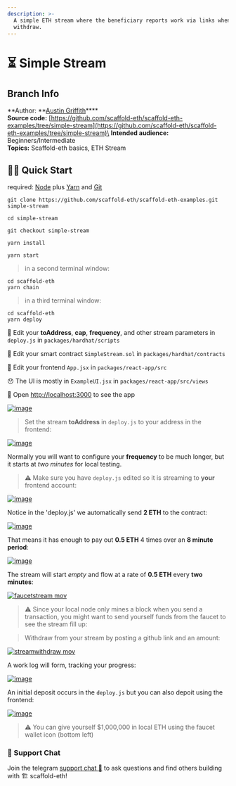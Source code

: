 ```yaml
---
description: >-
  A simple ETH stream where the beneficiary reports work via links when they
  withdraw.
---
```


# ⏳ Simple Stream

## Branch Info

**Author: **[Austin Griffith](https://github.com/austintgriffith)****\
**Source code:** [https://github.com/scaffold-eth/scaffold-eth-examples/tree/simple-stream](https://github.com/scaffold-eth/scaffold-eth-examples/tree/simple-stream)\
**Intended audience:** Beginners/Intermediate\
**Topics:** Scaffold-eth basics, ETH Stream

## 🏃‍♀️ Quick Start

required: [Node](https://nodejs.org/dist/latest-v12.x/) plus [Yarn](https://classic.yarnpkg.com/en/docs/install/) and [Git](https://git-scm.com/downloads)

```
git clone https://github.com/scaffold-eth/scaffold-eth-examples.git simple-stream

cd simple-stream

git checkout simple-stream
```

```
yarn install
```

```
yarn start
```

> in a second terminal window:

```
cd scaffold-eth
yarn chain
```

> in a third terminal window:

```
cd scaffold-eth
yarn deploy
```

💼 Edit your **toAddress**, **cap**, **frequency**, and other stream parameters in `deploy.js` in `packages/hardhat/scripts`

🔏 Edit your smart contract `SimpleStream.sol` in `packages/hardhat/contracts`

📝 Edit your frontend `App.jsx` in `packages/react-app/src`

😯 The UI is mostly in `ExampleUI.jsx` in `packages/react-app/src/views`

📱 Open [http://localhost:3000](http://localhost:3000) to see the app

[![image](https://user-images.githubusercontent.com/2653167/117220266-1ad08300-adc4-11eb-9f14-cd794b018299.png)](https://user-images.githubusercontent.com/2653167/117220266-1ad08300-adc4-11eb-9f14-cd794b018299.png)

> Set the stream **toAddress** in `deploy.js` to your address in the frontend:

[![image](https://user-images.githubusercontent.com/2653167/117186936-9c122080-ad98-11eb-9fd6-5e951c3c39d9.png)](https://user-images.githubusercontent.com/2653167/117186936-9c122080-ad98-11eb-9fd6-5e951c3c39d9.png)

Normally you will want to configure your **frequency** to be much longer, but it starts at _two minutes_ for local testing.

> ⚠️ Make sure you have `deploy.js` edited so it is streaming to **your** frontend account:

[![image](https://user-images.githubusercontent.com/2653167/117215801-fec8e380-adbb-11eb-89f8-bca3477652c1.png)](https://user-images.githubusercontent.com/2653167/117215801-fec8e380-adbb-11eb-89f8-bca3477652c1.png)

Notice in the 'deploy.js' we automatically send **2 ETH** to the contract:

[![image](https://user-images.githubusercontent.com/2653167/117216414-f45b1980-adbc-11eb-8d39-9257057f2d31.png)](https://user-images.githubusercontent.com/2653167/117216414-f45b1980-adbc-11eb-8d39-9257057f2d31.png)

That means it has enough to pay out **0.5 ETH** 4 times over an **8 minute period**:

[![image](https://user-images.githubusercontent.com/2653167/117217614-e3aba300-adbe-11eb-85f2-de92f3dd4ebc.png)](https://user-images.githubusercontent.com/2653167/117217614-e3aba300-adbe-11eb-85f2-de92f3dd4ebc.png)

The stream will start _empty_ and flow at a rate of **0.5 ETH** every **two minutes**:

[![faucetstream mov](https://user-images.githubusercontent.com/2653167/117219039-ad235780-adc1-11eb-9f16-828fb00076fb.gif)](https://user-images.githubusercontent.com/2653167/117219039-ad235780-adc1-11eb-9f16-828fb00076fb.gif)

> ⚠️ Since your local node only mines a block when you send a transaction, you might want to send yourself funds from the faucet to see the stream fill up:

> Withdraw from your stream by posting a github link and an amount:

[![streamwithdraw mov](https://user-images.githubusercontent.com/2653167/117219080-bdd3cd80-adc1-11eb-9cb9-5fa2d1005337.gif)](https://user-images.githubusercontent.com/2653167/117219080-bdd3cd80-adc1-11eb-9cb9-5fa2d1005337.gif)

A work log will form, tracking your progress:

[![image](https://user-images.githubusercontent.com/2653167/117219794-3b4c0d80-adc3-11eb-86b4-83961ceeddf2.png)](https://user-images.githubusercontent.com/2653167/117219794-3b4c0d80-adc3-11eb-86b4-83961ceeddf2.png)

An initial deposit occurs in the `deploy.js` but you can also depoit using the frontend:

[![image](https://user-images.githubusercontent.com/2653167/117219949-8a923e00-adc3-11eb-8455-e1d4bc5bc829.png)](https://user-images.githubusercontent.com/2653167/117219949-8a923e00-adc3-11eb-8455-e1d4bc5bc829.png)

> ⚠️ You can give yourself $1,000,000 in local ETH using the faucet wallet icon (bottom left)

### 💬 Support Chat

Join the telegram [support chat 💬](https://t.me/joinchat/KByvmRe5wkR-8F\_zz6AjpA) to ask questions and find others building with 🏗 scaffold-eth!
